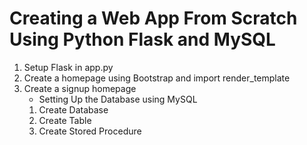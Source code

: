# Creating a Web App From Scratch Using Python Flask and MySQL
1. Setup Flask in app.py
2. Create a homepage using Bootstrap and import render_template
3. Create a signup homepage
   - Setting Up the Database using MySQL
    1. Create Database
    2. Create Table
    3. Create Stored Procedure
